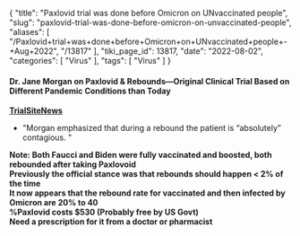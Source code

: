 {
    "title": "Paxlovid trial was done before Omicron on UNvaccinated people",
    "slug": "paxlovid-trial-was-done-before-omicron-on-unvaccinated-people",
    "aliases": [
        "/Paxlovid+trial+was+done+before+Omicron+on+UNvaccinated+people+-+Aug+2022",
        "/13817"
    ],
    "tiki_page_id": 13817,
    "date": "2022-08-02",
    "categories": [
        "Virus"
    ],
    "tags": [
        "Virus"
    ]
}


#### Dr. Jane Morgan on Paxlovid & Rebounds—Original Clinical Trial Based on Different Pandemic Conditions than Today

 **[TrialSiteNews](https://www.trialsitenews.com/a/dr.-jane-morgan-on-paxlovid-reboundsoriginal-clinical-trial-based-on-different-pandemic-conditions-than-today-8ce13afe)** 

* "Morgan emphasized that during a rebound the patient is “absolutely” contagious. "

 **Note: Both Faucci and Biden were fully vaccinated and boosted, both rebounded after taking Paxlovoid  
Previously the  official stance was that rebounds should happen < 2% of the time  
It now appears that the rebound rate for vaccinated and then infected by Omicron are 20% to 40  
%Paxlovid costs $530 (Probably free by US Govt)  
Need a prescription for it    from a doctor or pharmacist** 

<!-- ~tc~ (alias(Paxlvoid trial was done before Omecron on unvaccinated people - Aug 2022)) ~/tc~ -->